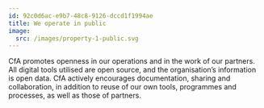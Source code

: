 ```yaml
---
id: 92c0d6ac-e9b7-48c8-9126-dccd1f1994ae
title: We operate in public
image:
  src: /images/property-1-public.svg
---
```


CfA promotes openness in our operations and in the work of our partners. All digital tools utilised are open source, and the organisation’s information is open data. CfA actively encourages documentation, sharing and collaboration, in addition to reuse of our own tools, programmes and processes, as well as those of partners.

